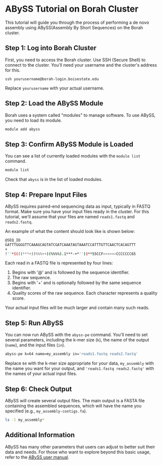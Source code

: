# ABySS Tutorial on Borah Cluster

This tutorial will guide you through the process of performing a de novo assembly using ABySS(Assembly By Short Sequences) on the Borah cluster.

## Step 1: Log into Borah Cluster

First, you need to access the Borah cluster. Use SSH (Secure Shell) to connect to the cluster. You'll need your username and the cluster's address for this. 

```
ssh yourusername@borah-login.boisestate.edu
```
Replace `yourusername` with your actual username. 

## Step 2: Load the ABySS Module

Borah uses a system called "modules" to manage software. To use ABySS, you need to load its module. 

```bash
module add abyss
```

## Step 3: Confirm ABySS Module is Loaded

You can see a list of currently loaded modules with the `module list` command. 

```bash
module list
```
Check that `abyss` is in the list of loaded modules. 

## Step 4: Prepare Input Files

ABySS requires paired-end sequencing data as input, typically in FASTQ format. Make sure you have your input files ready in the cluster. For this tutorial, we'll assume that your files are named `reads1.fastq` and `reads2.fastq`.

An example of what the content should look like is shown below:

```bash
@SEQ_ID
GATTTGGGGTTCAAAGCAGTATCGATCAAATAGTAAATCCATTTGTTCAACTCACAGTTT
+
!''*((((***+))%%%++)(%%%%).1***-+*''))**55CCF>>>>>>CCCCCCC65
```

Each read in a FASTQ file is represented by four lines:

1. Begins with '@' and is followed by the sequence identifier.
2. The raw sequence.
3. Begins with '+' and is optionally followed by the same sequence identifier.
4. Quality scores of the raw sequence. Each character represents a quality score.

Your actual input files will be much larger and contain many such reads.

## Step 5: Run ABySS

You can now run ABySS with the `abyss-pe` command. You'll need to set several parameters, including the k-mer size (`k`), the name of the output (`name`), and the input files (`in`). 

```bash
abyss-pe k=64 name=my_assembly in='reads1.fastq reads2.fastq'
```

Replace `64` with the k-mer size appropriate for your data, `my_assembly` with the name you want for your output, and `'reads1.fastq reads2.fastq'` with the names of your actual input files. 

## Step 6: Check Output

ABySS will create several output files. The main output is a FASTA file containing the assembled sequences, which will have the name you specified (e.g., `my_assembly-contigs.fa`).

```bash
ls -l my_assembly*
```

## Additional Information

ABySS has many other parameters that users can adjust to better suit their data and needs. For those who want to explore beyond this basic usage, refer to the [ABySS user manual](https://www.bcgsc.ca/abyss).
